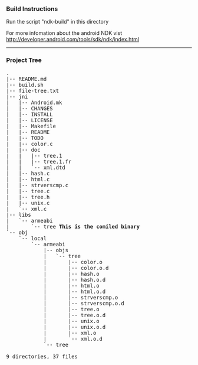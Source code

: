 <h3>Build Instructions</h3>

Run the script "ndk-build" in this directory

For more infomation about the android NDK vist http://developer.android.com/tools/sdk/ndk/index.html

<hr>

<h3>Project Tree</h3>

<pre>
.
|-- README.md
|-- build.sh
|-- file-tree.txt
|-- jni
|   |-- Android.mk
|   |-- CHANGES
|   |-- INSTALL
|   |-- LICENSE
|   |-- Makefile
|   |-- README
|   |-- TODO
|   |-- color.c
|   |-- doc
|   |   |-- tree.1
|   |   |-- tree.1.fr
|   |   `-- xml.dtd
|   |-- hash.c
|   |-- html.c
|   |-- strverscmp.c
|   |-- tree.c
|   |-- tree.h
|   |-- unix.c
|   `-- xml.c
|-- libs
|   `-- armeabi
|       `-- tree <b>This is the comiled binary</b>
`-- obj
    `-- local
        `-- armeabi
            |-- objs
            |   `-- tree
            |       |-- color.o
            |       |-- color.o.d
            |       |-- hash.o
            |       |-- hash.o.d
            |       |-- html.o
            |       |-- html.o.d
            |       |-- strverscmp.o
            |       |-- strverscmp.o.d
            |       |-- tree.o
            |       |-- tree.o.d
            |       |-- unix.o
            |       |-- unix.o.d
            |       |-- xml.o
            |       `-- xml.o.d
            `-- tree

9 directories, 37 files
</pre>